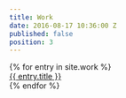 ```yaml
---
title: Work
date: 2016-08-17 10:36:00 Z
published: false
position: 3
---
```


<div class="grid">
{% for entry in site.work %}
  <div class="grid__item grid__item--work">
    <a class="no-link-style" href="{{ entry.url }}">
      <div class="overlay" style="background-image: url('{{ entry.image }}');">
        <span class="overlay__text overlay__text--work u-text-size--large u-text-center u-text-invert">{{ entry.title }}</span>
      </div>
    </a>
  </div>
  {% endfor %}
</div>
